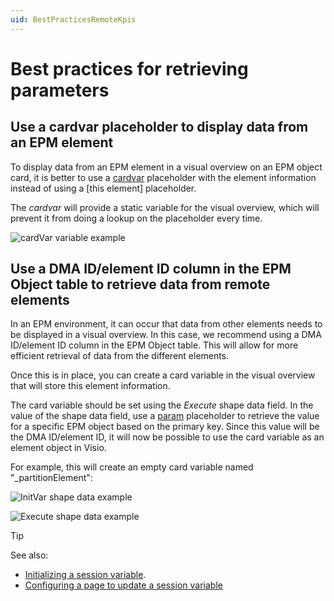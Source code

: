 ```yaml
---
uid: BestPracticesRemoteKpis
---
```


# Best practices for retrieving parameters

## Use a cardvar placeholder to display data from an EPM element

To display data from an EPM element in a visual overview on an EPM object card, it is better to use a [cardvar](xref:Placeholders_for_variables_in_shape_data_values#cardvarvariablename) placeholder with the element information instead of using a [this element] placeholder.

The *cardvar* will provide a static variable for the visual overview, which will prevent it from doing a lookup on the placeholder every time.

![cardVar variable example](~/develop/images/EPM_cardVar_with_element_info.png)

## Use a DMA ID/element ID column in the EPM Object table to retrieve data from remote elements

In an EPM environment, it can occur that data from other elements needs to be displayed in a visual overview. In this case, we recommend using a DMA ID/element ID column in the EPM Object table. This will allow for more efficient retrieval of data from the different elements.

Once this is in place, you can create a card variable in the visual overview that will store this element information.

The card variable should be set using the *Execute* shape data field. In the value of the shape data field, use a [param](xref:Placeholders_for_variables_in_shape_data_values#paramdmaidelementidparameteridtablerow) placeholder to retrieve the value for a specific EPM object based on the primary key. Since this value will be the DMA ID/element ID, it will now be possible to use the card variable as an element object in Visio.

For example, this will create an empty card variable named "_partitionElement":

![InitVar shape data example](~/develop/images/EPM_full_syntax_example_partitionElement.png)

![Execute shape data example](~/develop/images/EPM_syntax_example_partitionElement2.png)

> [!TIP]
> See also:
>
> - [Initializing a session variable](xref:Initializing_a_session_variable).
> - [Configuring a page to update a session variable](xref:Configuring_a_page_to_update_a_session_variable_when_another_session_variable_changes)
